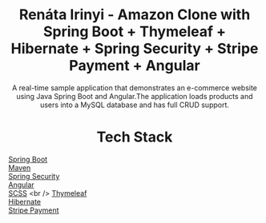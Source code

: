 
<h1 align="center">Renáta Irinyi - 
Amazon Clone with Spring Boot + Thymeleaf + Hibernate + Spring Security + Stripe Payment + Angular</h1>

<div align="center">
A real-time sample application that demonstrates an e-commerce website using Java Spring Boot and Angular.The application loads products and users into a MySQL database and has full CRUD support.
</div>

<h1 align="center">Tech Stack</h1>
<div aling="center" >

  [Spring Boot](https://spring.io/projects/spring-boot)  <br />
  [Maven](https://maven.apache.org/)   <br />
  [Spring Security](https://spring.io/projects/spring-security)   <br />
  [Angular](https://angular.io/quick-start)   <br />
  [SCSS]([https://angular.io/quick-start](https://sass-lang.com/))   <br />
  [Thymeleaf](https://www.thymeleaf.org/)   <br />
  [Hibernate](https://hibernate.org/)   <br />
  [Stripe Payment](https://stripe.com/en-ch/payments?utm_campaign=CH_en_Search_Brand_Payments-Core_EXA-14718003340&utm_medium=cpc&utm_source=google&ad_content=547066374693&utm_term=stripe%20payments&utm_matchtype=e&utm_adposition=&utm_device=c&gclid=Cj0KCQjw1rqkBhCTARIsAAHz7K3IusM2mHsXJtsTeG03SM822nTo7bU5AioKcdn6vZLJrCPIRbm_Fb4aAptGEALw_wcB)
</div>

